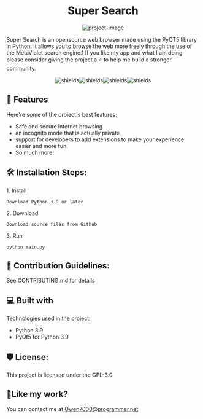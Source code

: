 <h1 align="center" id="title">Super Search</h1>

<p align="center"><img src="https://socialify.git.ci/Owen7000/Python-Web-Browser/image?description=1&amp;descriptionEditable=A%20web%20browser%20made%20with%20python%20and%20the%20PyQT5%20module&amp;forks=1&amp;issues=1&amp;language=1&amp;name=1&amp;owner=1&amp;pattern=Circuit%20Board&amp;pulls=1&amp;stargazers=1&amp;theme=Dark" alt="project-image"></p>

<p id="description">Super Search is an opensource web browser made using the PyQT5 library in Python. It allows you to browse the web more freely through the use of the MetaViolet search engine.1 If you like my app and what I am doing please consider giving the project a ⭐ to help me build a stronger community.</p>

<p align="center"><img src="https://img.shields.io/github/languages/code-size/Owen7000/Python-Web-Browser?style=flat-square" alt="shields"><img src="https://img.shields.io/github/license/Owen7000/Python-Web-Browser?style=flat-square" alt="shields"><img src="https://img.shields.io/github/downloads-pre/owen7000/Python-Web-Browser/latest/total?style=flat-square" alt="shields"><img src="https://img.shields.io/github/contributors/Owen7000/Python-Web-Browser?style=flat-square" alt="shields"></p>

  
  
<h2>🧐 Features</h2>

Here're some of the project's best features:

*   Safe and secure internet browsing
*   an incognito mode that is actually private
*   support for developers to add extensions to make your experience easier and more fun
*   So much more!

<h2>🛠️ Installation Steps:</h2>

<p>1. Install</p>

```
Download Python 3.9 or later
```

<p>2. Download</p>

```
Download source files from Github
```

<p>3. Run</p>

```
python main.py
```

<h2>🍰 Contribution Guidelines:</h2>

See CONTRIBUTING.md for details

  
  
<h2>💻 Built with</h2>

Technologies used in the project:

*   Python 3.9
*   PyQt5 for Python 3.9

<h2>🛡️ License:</h2>

This project is licensed under the GPL-3.0

<h2>💖Like my work?</h2>

You can contact me at Owen7000@programmer.net
